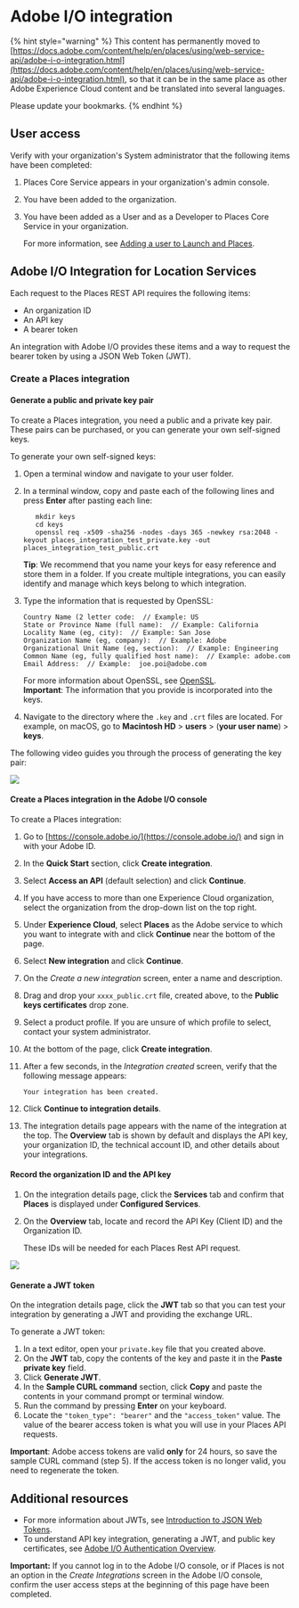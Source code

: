 # Adobe I/O integration

{% hint style="warning" %}
This content has permanently moved to [https://docs.adobe.com/content/help/en/places/using/web-service-api/adobe-i-o-integration.html](https://docs.adobe.com/content/help/en/places/using/web-service-api/adobe-i-o-integration.html), so that it can be in the same place as other Adobe Experience Cloud content and be translated into several languages. 

Please update your bookmarks.
{% endhint %}

## User access

Verify with your organization's System administrator that the following items have been completed:

1. Places Core Service appears in your organization's admin console. 
2. You have been added to the organization. 
3. You have been added as a User and as a Developer to Places Core Service in your organization.

   For more information, see [Adding a user to Launch and Places](https://github.com/jiabingeng/places-service-docs/tree/e47316971909cd6d031393b5c11ca1ac058263f4/adding-a-user-to-launch-and-places/README.md).

## Adobe I/O Integration for Location Services

Each request to the Places REST API requires the following items:

* An organization ID
* An API key
* A bearer token

An integration with Adobe I/O provides these items and a way to request the bearer token by using a JSON Web Token \(JWT\).

### Create a Places integration

#### Generate a public and private key pair

To create a Places integration, you need a public and a private key pair. These pairs can be purchased, or you can generate your own self-signed keys.

To generate your own self-signed keys:

1. Open a terminal window and navigate to your user folder.
2. In a terminal window, copy and paste each of the following lines and press **Enter** after pasting each line:

   ```text
      mkdir keys
      cd keys
      openssl req -x509 -sha256 -nodes -days 365 -newkey rsa:2048 -keyout places_integration_test_private.key -out    places_integration_test_public.crt
   ```

   **Tip**: We recommend that you name your keys for easy reference and store them in a folder. If you create multiple integrations, you can easily identify and manage which keys belong to which integration.

3. Type the information that is requested by OpenSSL:

   ```text
   Country Name (2 letter code:  // Example: US
   State or Province Name (full name):  // Example: California
   Locality Name (eg, city):  // Example: San Jose
   Organization Name (eg, company):  // Example: Adobe
   Organizational Unit Name (eg, section):  // Example: Engineering
   Common Name (eg, fully qualified host name):  // Example: adobe.com
   Email Address:  // Example:  joe.poi@adobe.com
   ```

   For more information about OpenSSL, see [OpenSSL](https://www.openssl.org/).  
   **Important**: The information that you provide is incorporated into the keys.

4. Navigate to the directory where the `.key` and `.crt` files are located. For example, on macOS, go to **Macintosh HD** &gt; **users** &gt; \(**your user name**\) &gt; **keys**.

The following video guides you through the process of generating the key pair:

![](../../.gitbook/assets/places_integration_video.gif)

#### Create a Places integration in the Adobe I/O console

To create a Places integration:

1. Go to [https://console.adobe.io/](https://console.adobe.io/) and sign in with your Adobe ID.
2. In the **Quick Start** section, click **Create integration**.
3. Select **Access an API** \(default selection\) and click **Continue**.
4. If you have access to more than one Experience Cloud organization, select the organization from the drop-down list on the top right.
5. Under **Experience Cloud**, select **Places** as the Adobe service to which you want to integrate with and click **Continue** near the bottom of the page.
6. Select **New integration** and click **Continue**.
7. On the _Create a new integration_ screen, enter a name and description.
8. Drag and drop your `xxxx_public.crt` file, created above, to the **Public keys certificates** drop zone.
9. Select a product profile. If you are unsure of which profile to select, contact your system administrator.
10. At the bottom of the page, click **Create integration**.
11. After a few seconds, in the _Integration created_ screen, verify that the following message appears:

    `Your integration has been created.`

12. Click **Continue to integration details**.
13. The integration details page appears with the name of the integration at the top.  The **Overview** tab is shown by default and displays the API key, your organization ID, the technical account ID, and other details about your integrations.

#### Record the organization ID and the API key

1. On the integration details page, click the **Services** tab and confirm that **Places** is displayed under **Configured Services**.
2. On the **Overview** tab, locate and record the API Key \(Client ID\) and the Organization ID.

   These IDs will be needed for each Places Rest API request.

![](../../.gitbook/assets/places_orgid_api-key.png)

#### Generate a JWT token

On the integration details page, click the **JWT** tab so that you can test your integration by generating a JWT and providing the exchange URL.

To generate a JWT token:

1. In a text editor, open your `private.key` file that you created above.
2. On the **JWT** tab, copy the contents of the key and paste it in the **Paste private key** field. 
3. Click **Generate JWT**.
4. In the **Sample CURL command** section, click **Copy** and paste the contents in your command prompt or terminal window.
5. Run the command by pressing **Enter** on your keyboard.
6. Locate the `"token_type": "bearer"` and the `"access_token"` value.    The value of the bearer access token is what you will use in your Places API requests.  

**Important**: Adobe access tokens are valid **only** for 24 hours, so save the sample CURL command \(step 5\). If the access token is no longer valid, you need to regenerate the token.

## Additional resources

* For more information about JWTs, see [Introduction to JSON Web Tokens](https://jwt.io/introduction/).
* To understand API key integration, generating a JWT, and public key certificates, see [Adobe I/O Authentication Overview](https://www.adobe.io/apis/cloudplatform/console/authentication/gettingstarted.html).

**Important:** If you cannot log in to the Adobe I/O console, or if Places is not an option in the _Create Integrations_ screen in the Adobe I/O console, confirm the user access steps at the beginning of this page have been completed.

